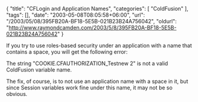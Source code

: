 {
	"title": "CFLogin and Application Names",
	"categories": [
		"ColdFusion"
	],
	"tags": [],
	"date": "2003-05-08T08:05:58+06:00",
	"url": "/2003/05/08/395FB20A-BF18-5E5B-021B23B24A756042",
	"oldurl": "http://www.raymondcamden.com/2003/5/8/395FB20A-BF18-5E5B-021B23B24A756042"
}

If you try to use roles-based security under an application with a name that contains a space, you will get the following error:

The string "COOKIE.CFAUTHORIZATION_Testnew 2" is not a valid ColdFusion variable name. 

The fix, of course, is to not use an application name with a space in it, but since Session variables work fine under this name, it may not be so obvious.